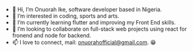 - 👋 Hi, I’m Onuorah Ike, software developer based in Nigeria.
- 👀 I’m interested in coding, sports and arts.
- 🌱 I’m currently learning flutter and improving my Front End skills.
- 💞️ I’m looking to collaborate on full-stack web projects using react for fronend and node for backend.
- 📫 I love to connect, mail: onuorahofficial@gmail.com.
😁

<!---
jsxike/jsxike is a ✨ special ✨ repository because its `README.md` (this file) appears on your GitHub profile.
You can click the Preview link to take a look at your changes.
--->
